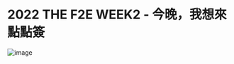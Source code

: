 # 2022 THE F2E WEEK2 - 今晚，我想來點點簽

![image](https://github.com/potatoleee/THE-F2E-2-GNSign/blob/main/%E4%B8%BB%E8%A6%963.svg)
